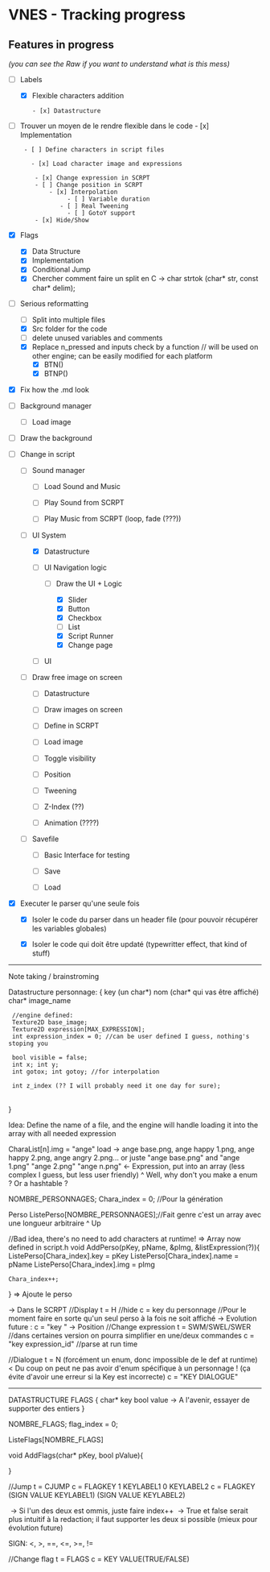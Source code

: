 # VNES - Tracking progress

## Features in progress
*(you can see the Raw if you want to understand what is this mess)*

- [ ] Labels
  - [x] Flexible characters addition
    
    	- [x] Datastructure 
  
 - [ ] Trouver un moyen de le rendre flexible dans le code
        - [x] Implementation 
        
        - [ ] Define characters in script files
          
          - [x] Load character image and expressions
          
           - [x] Change expression in SCRPT
           - [ ] Change position in SCRPT
               - [x] Interpolation
                 	- [ ] Variable duration
                  - [ ] Real Tweening
                	- [ ] GotoY support
           - [x] Hide/Show
    
  - [x] Flags
    - [x] Data Structure
    - [x] Implementation
    - [x] Conditional Jump
    - [x] Chercher comment faire un split en C
      -> char strtok (char* str, const char* delim); 
    
  - [ ] Serious reformatting
    - [ ] Split into multiple files
    - [x] Src folder for the code
    - [ ] delete unused variables and comments
    - [x] Replace n_pressed and inputs check by a function // will be used on other engine; can be easily modified for each platform
      - [x] BTN()
      - [x] BTNP()
  
  - [x] Fix how the .md look

    

  - [ ] Background manager
  
    - [ ] Load image
    
  - [ ] Draw the background
    
- [ ] Change in script
  
  - [ ] Sound manager

    - [ ] Load Sound and Music

    - [ ] Play Sound from SCRPT

    - [ ] Play Music from SCRPT (loop, fade (???))

      

  - [ ] UI System
  
    - [x] Datastructure
    
    - [ ] UI Navigation logic
      
      - [ ] Draw the UI + Logic
      
        - [x] Slider
        - [x] Button
        - [x] Checkbox
        - [ ] List
        - [x] Script Runner
        - [x] Change page
    
    - [ ] UI 
  
    
  
  - [ ] Draw free image on screen

    - [ ] Datastructure

    - [ ] Draw images on screen

    - [ ] Define in SCRPT

    - [ ] Load image

    - [ ] Toggle visibility

    - [ ] Position
  
    - [ ] Tweening
  
    - [ ] Z-Index (??)
  
    - [ ] Animation (????)
  
      
  
  - [ ] Savefile
  
    - [ ] Basic Interface for testing
    
    - [ ] Save
    
    - [ ] Load
    
      
  
- [x] Executer le parser qu'une seule fois

     - [x] Isoler le code du parser dans un header file (pour pouvoir récupérer les variables globales)
     - [x] Isoler le code qui doit être updaté (typewritter effect, that kind of stuff)


-----
Note taking / brainstroming

Datastructure personnage:
	{
	 key (un char*)
	 nom (char* qui vas être affiché)
	 char* image_name

	 //engine defined:
	 Texture2D base_image;
	 Texture2D expression[MAX_EXPRESSION];
	 int expression_index = 0; //can be user defined I guess, nothing's stoping you
	
	 bool visible = false;
	 int x; int y;
	 int gotox; int gotoy; //for interpolation
	
	 int z_index (?? I will probably need it one day for sure);


​	 
​	}

Idea:
Define the name of a file, and the engine will handle loading it into the array with all needed expression

CharaList[n].img = "ange"
load -> ange base.png, ange happy 1.png, ange happy 2.png, ange angry 2.png...
	or juste "ange base.png" and "ange 1.png" "ange 2.png" "ange n.png" <- Expression, put into an array (less complex I guess, but less user friendly)
																			^ Well, why don't you make a enum ? Or a hashtable ?


NOMBRE_PERSONNAGES;
Chara_index = 0; //Pour la génération

Perso ListePerso[NOMBRE_PERSONNAGES];//Fait genre c'est un array avec une longueur arbitraire
^ Up

//Bad idea, there's no need to add characters at runtime! => Array now defined in script.h
void AddPerso(pKey, pName, &pImg, &listExpression(?)){
	ListePerso[Chara_index].key = pKey
	ListePerso[Chara_index].name = pName
	ListePerso[Chara_index].img = pImg

	Chara_index++;
}
=> Ajoute le perso

-> Dans le SCRPT
//Display
t = H //hide
c = key du personnage //Pour le moment faire en sorte qu'un seul perso à la fois ne soit affiché
	-> Evolution future : c = "key <arg>" -> Position
//Change expression
t = SWM/SWEL/SWER //dans certaines version on pourra simplifier en une/deux commandes
c = "key expression_id" //parse at run time

//Dialogue
t = N (forcément un enum, donc impossible de le def at runtime) < Du coup on peut ne pas avoir d'enum spécifique à un personnage ! (ça évite d'avoir une erreur si la Key est incorrecte)
c = "KEY  DIALOGUE"

-----
DATASTRUCTURE FLAGS
{
	char* key
	bool  value -> A l'avenir, essayer de supporter des entiers
}

NOMBRE_FLAGS;
flag_index = 0;

ListeFlags[NOMBRE_FLAGS]

void AddFlags(char* pKey, bool pValue){

}

//Jump
t = CJUMP
c = FLAGKEY 1 KEYLABEL1 0 KEYLABEL2
c = FLAGKEY (SIGN VALUE KEYLABEL1) (SIGN VALUE KEYLABEL2)

​	-> Si l'un des deux est ommis, juste faire index++
​	-> True et false serait plus intuitif à la redaction; il faut supporter les deux si possible (mieux pour évolution future)

SIGN:
	<, >, ==, <=, >=, !=

//Change flag
t = FLAGS
c = KEY VALUE(TRUE/FALSE)
